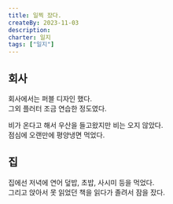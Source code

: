 ```yaml
---
title: 일찍 잤다.
createBy: 2023-11-03
description:
charter: 일지
tags: ["일지"]
---
```


## 회사

회사에서는 퍼블 디자인 했다.  
그외 플러터 조금 연습한 정도였다.

비가 온다고 해서 우산을 들고왔지만 비는 오지 않았다.  
점심에 오랜만에 평양냉면 먹었다.

## 집

집에선 저녁에 연어 덮밥, 초밥, 사시미 등을 먹었다.  
그리고 앉아서 못 읽었던 책을 읽다가 졸려서 잠을 잤다.
